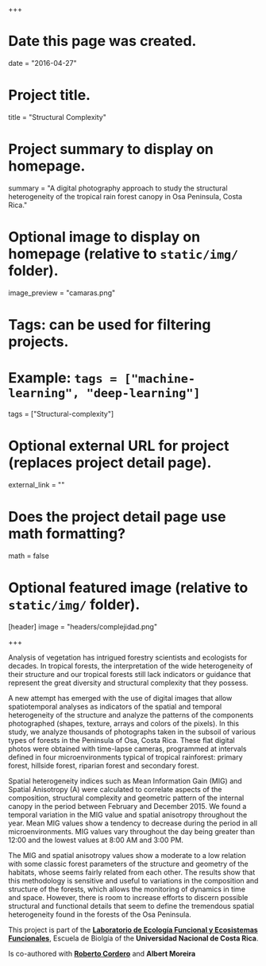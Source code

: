 +++
# Date this page was created.
date = "2016-04-27"

# Project title.
title = "Structural Complexity"

# Project summary to display on homepage.
summary = "A digital photography approach to study the structural heterogeneity of the tropical rain forest canopy in Osa Peninsula, Costa Rica."

# Optional image to display on homepage (relative to `static/img/` folder).
image_preview = "camaras.png"

# Tags: can be used for filtering projects.
# Example: `tags = ["machine-learning", "deep-learning"]`
tags = ["Structural-complexity"]

# Optional external URL for project (replaces project detail page).
external_link = ""

# Does the project detail page use math formatting?
math = false

# Optional featured image (relative to `static/img/` folder).
[header]
image = "headers/complejidad.png"

+++

Analysis of vegetation has intrigued forestry scientists and ecologists for decades. In tropical forests, the interpretation of the wide heterogeneity of their structure and our tropical forests still lack indicators or guidance that represent the great diversity and structural complexity that they possess.  


A new attempt has emerged with the use of digital images that allow spatiotemporal analyses as indicators of the spatial and temporal heterogeneity of the structure and analyze the patterns of the components photographed (shapes, texture, arrays and colors of the pixels). In this study, we analyze thousands of photographs taken in the subsoil of various types of forests in the Peninsula of Osa, Costa Rica. These flat digital photos were obtained with time-lapse cameras, programmed at intervals defined in four microenvironments typical of tropical rainforest: primary forest, hillside forest, riparian forest and secondary forest.


Spatial heterogeneity indices such as Mean Information Gain (MIG) and Spatial Anisotropy (A) were calculated to correlate aspects of the composition, structural complexity and geometric pattern of the internal canopy in the period between February and December 2015. We found a temporal variation in the MIG value and spatial anisotropy throughout the year. Mean MIG values show a tendency to decrease during the period in all microenvironments. MIG values vary throughout the day being greater than 12:00 and the lowest values at 8:00 AM and 3:00 PM. 


The MIG and spatial anisotropy values show a moderate to a low relation with some classic forest parameters of the structure and geometry of the habitats, whose seems fairly related from each other. The results show that this methodology is sensitive and useful to variations in the composition and structure of the forests, which allows the monitoring of dynamics in time and space. However, there is room to increase efforts to discern possible structural and functional details that seem to define the tremendous spatial heterogeneity found in the forests of the Osa Peninsula.

This project is part of the [**Laboratorio de Ecología Funcional y Ecosistemas Funcionales**](https://lefet.weebly.com/), Escuela de Biolgía of the **Universidad Nacional de Costa Rica**.

Is co-authored with [**Roberto Cordero**](https://scholar.google.es/citations?user=lCPpVZwAAAAJ&hl=es) and **Albert Moreira**